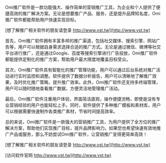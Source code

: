 Omi推广软件是一款功能强大、操作简单的营销推广工具，为企业和个人提供了便捷高效的推广解决方案。无论是想要推广产品、服务，还是提升品牌知名度，Omi推广软件都能帮助用户快速实现目标。

[想了解推广相关软件的朋友请登录 http://www.vst.tw](http://www.vst.tw)

首先，Omi推广软件拥有丰富多样的推广渠道，包括社交媒体、搜索引擎、网站广告等，用户可以根据自身需求选择合适的推广方式。无论是通过微信、微博等社交平台进行推广，还是通过Google、百度等搜索引擎进行广告投放，Omi推广软件都能提供定制化的推广方案，帮助用户最大限度地覆盖目标受众。

其次，Omi推广软件具有智能化的推广管理功能，用户可以通过后台系统对推广活动进行实时监控和调整。软件提供了数据分析报告，用户可以清晰地了解推广效果，及时优化推广策略，提升推广效率。此外，Omi推广软件还支持多终端管理，用户可以随时随地查看推广数据，方便灵活地管理推广活动。

最后，Omi推广软件注重用户体验，界面简洁直观，操作便捷流畅，即使是没有专业营销经验的用户也能轻松上手。同时，软件提供了多种推广模板和素材库，用户可以根据需要快速制作各类推广素材，节省时间提高效率。

总的来说，Omi推广软件是一款强大的营销推广工具，为用户提供了全方位的推广解决方案，帮助他们实现推广目标，提升品牌影响力。如果您也希望快速有效地推广产品或服务，那么不妨尝试Omi推广软件，让营销推广变得更简单高效！

[想了解推广相关软件的朋友请登录 http://www.vst.tw](http://www.vst.tw)


[访问软件官网 http://www.vst.tw](http://www.vst.tw)
